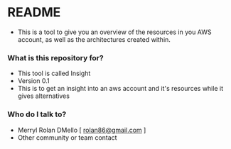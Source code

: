 # README #

* This is a tool to give you an overview of the resources in you AWS account,
  as well as the architectures created within.

### What is this repository for? ###

* This tool is called Insight
* Version 0.1
* This is to get an insight into an aws account and it's resources while it gives alternatives

### Who do I talk to? ###

* Merryl Rolan DMello [ rolan86@gmail.com ]
* Other community or team contact

